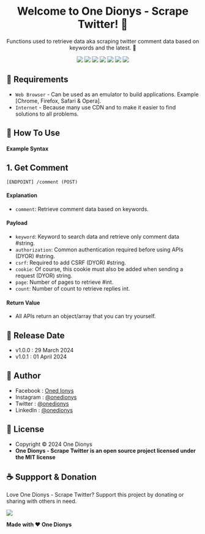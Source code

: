 <h1 align="center">Welcome to One Dionys - Scrape Twitter! 👋 </h1>

<p align="center">Functions used to retrieve data aka scraping twitter comment data based on keywords and the latest. 💖 </p>

<p align="center">
<img src="https://img.shields.io/github/contributors/onedionys/onedionys-scrape-twitter?style=flat-square">
<img src="https://img.shields.io/github/issues/onedionys/onedionys-scrape-twitter?style=flat-square">
<img src="https://img.shields.io/github/stars/onedionys/onedionys-scrape-twitter?style=flat-square"> 
<img src="https://img.shields.io/github/forks/onedionys/onedionys-scrape-twitter?style=flat-square">
<img src="https://img.shields.io/github/last-commit/onedionys/onedionys-scrape-twitter.svg?style=flat-square">
<img src="https://img.shields.io/github/languages/code-size/onedionys/onedionys-scrape-twitter?style=flat-square">
<img src="https://img.shields.io/github/license/onedionys/onedionys-scrape-twitter?style=flat-square">
</p>

## 💾 Requirements

* `Web Browser` - Can be used as an emulator to build applications. Example [Chrome, Firefox, Safari & Opera].
* `Internet` - Because many use CDN and to make it easier to find solutions to all problems.

## 🎯 How To Use

#### Example Syntax

## 1. Get Comment

```
[ENDPOINT] /comment (POST)
```

#### Explanation

* `comment`: Retrieve comment data based on keywords.

#### Payload
* `keyword`: Keyword to search data and retrieve only comment data #string.
* `authorization`: Common authentication required before using APIs (DYOR) #string.
* `csrf`: Required to add CSRF (DYOR) #string.
* `cookie`: Of course, this cookie must also be added when sending a request (DYOR) string.
* `page`: Number of pages to retrieve #int.
* `count`: Number of count to retrieve replies int.

#### Return Value

* All APIs return an object/array that you can try yourself.

## 📆 Release Date

* v1.0.0 : 29 March 2024
* v1.0.1 : 01 April 2024

## 🧑 Author

* Facebook : <a href="https://www.facebook.com/theonedionys"> Oned Ionys</a>
* Instagram : <a href="https://www.instagram.com/onedionys/"> @onedionys</a>
* Twitter : <a href="https://twitter.com/onedionys"> @onedionys</a>
* LinkedIn :  <a href="https://www.linkedin.com/in/onedionys/"> @onedionys</a>

## 📝 License

* Copyright © 2024 One Dionys
* **One Dionys - Scrape Twitter is an open source project licensed under the MIT license**

## ☕️ Suppport & Donation

Love One Dionys - Scrape Twitter? Support this project by donating or sharing with others in need.

<a href="https://www.buymeacoffee.com/onedionys"><img src="https://img.shields.io/badge/Buy_Me_A_Coffee-FFDD00?style=for-the-badge&logo=buy-me-a-coffee&logoColor=black"/> </a>

**Made with ❤️ One Dionys**
